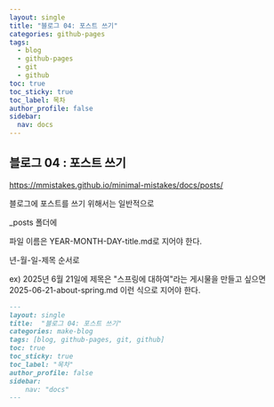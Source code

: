 ```yaml
---
layout: single
title: "블로그 04: 포스트 쓰기"
categories: github-pages
tags:
  - blog
  - github-pages
  - git
  - github
toc: true
toc_sticky: true
toc_label: 목차
author_profile: false
sidebar:
  nav: docs
---
```




## 블로그 04 : 포스트 쓰기

https://mmistakes.github.io/minimal-mistakes/docs/posts/

블로그에 포스트를 쓰기 위해서는 일반적으로

_posts 폴더에

파일 이름은 YEAR-MONTH-DAY-title.md로 지어야 한다.

년-월-일-제목 순서로

ex) 2025년 6월 21일에 제목은 "스프링에 대하여"라는 게시물을 만들고 싶으면 2025-06-21-about-spring.md 이런 식으로 지어야 한다.





```markdown
---
layout: single
title:  "블로그 04: 포스트 쓰기"
categories: make-blog
tags: [blog, github-pages, git, github]
toc: true
toc_sticky: true
toc_label: "목차"
author_profile: false
sidebar:
    nav: "docs"
---

```

